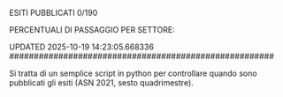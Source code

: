 ESITI PUBBLICATI 0/190 

PERCENTUALI DI PASSAGGIO PER SETTORE:

UPDATED 2025-10-19 14:23:05.668336
###################################################### 

Si tratta di un semplice script in python per controllare quando sono pubblicati gli esiti (ASN 2021, sesto quadrimestre).

